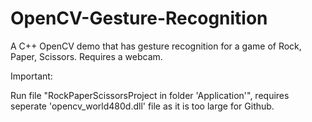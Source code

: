 # OpenCV-Gesture-Recognition
A C++ OpenCV demo that has gesture recognition for a game of Rock, Paper, Scissors. Requires a webcam.

Important:

Run file "RockPaperScissorsProject in folder 'Application'", requires seperate 'opencv_world480d.dll' file as it is too large for Github.
